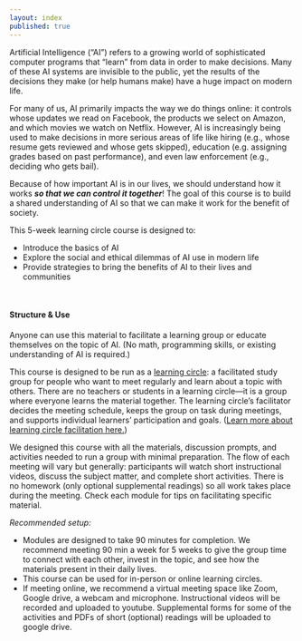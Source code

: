 ```yaml
---
layout: index
published: true
---
```


Artificial Intelligence (“AI”) refers to a growing world of sophisticated computer programs that “learn” from data in order to make decisions. Many of these AI systems are invisible to the public, yet the results of the decisions they make (or help humans make) have a huge impact on modern life. 

For many of us, AI primarily impacts the way we do things online: it controls whose updates we read on Facebook, the products we select on Amazon, and which movies we watch on Netflix. However, AI is increasingly being used to make decisions in more serious areas of life like hiring (e.g., whose resume gets reviewed and whose gets skipped), education (e.g. assigning grades based on past performance), and even law enforcement (e.g., deciding who gets bail).

Because of how important AI is in our lives, we should understand how it works _**so that we can control it together**_! The goal of this course is to build a shared understanding of AI so that we can make it work for the benefit of society.

This 5-week learning circle course is designed to:
* Introduce the basics of AI
* Explore the social and ethical dilemmas of AI use in modern life
* Provide strategies to bring the benefits of AI to their lives and communities

<br>

#### Structure & Use

Anyone can use this material to facilitate a learning group or educate themselves on the topic of AI. (No math, programming skills, or existing understanding of AI is required.)

This course is designed to be run as a [learning circle](https://www.p2pu.org/en/): a facilitated study group for people who want to meet regularly and learn about a topic with others. There are no teachers or students in a learning circle—it is a group where everyone learns the material together. The learning circle’s facilitator decides the meeting schedule, keeps the group on task during meetings, and supports individual learners’ participation and goals. ([Learn more about learning circle facilitation here.](https://www.p2pu.org/en/facilitate/)) 

We designed this course with all the materials, discussion prompts, and activities needed to run a group with minimal preparation. The flow of each meeting will vary but generally: participants will watch short instructional videos, discuss the subject matter,  and complete short activities. There is no homework (only optional supplemental readings) so all work takes place during the meeting. Check each module for tips on facilitating specific material.

*Recommended setup:*
* Modules are designed to take 90 minutes for completion. We recommend meeting 90 min a week for 5 weeks to give the group time to connect with each other, invest in the topic, and see how the materials present in their daily lives.
* This course can be used for in-person or online learning circles. 
* If meeting online, we recommend a virtual meeting space like Zoom, Google drive, a webcam and microphone. Instructional videos will be recorded and uploaded to youtube. Supplemental forms for some of the activities and PDFs of short (optional) readings will be uploaded to google drive.
